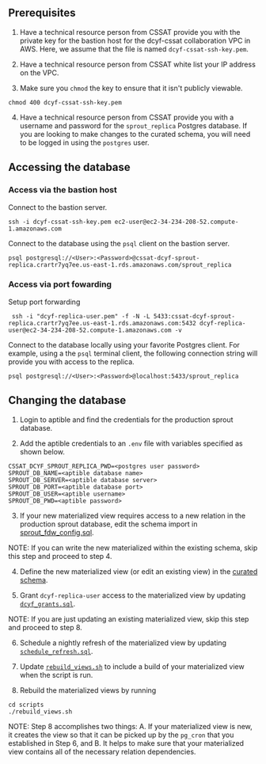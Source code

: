 ## Prerequisites

1. Have a technical resource person from CSSAT provide you with the private key for the bastion host for the dcyf-cssat collaboration VPC in AWS. Here, we assume that the file is named `dcyf-cssat-ssh-key.pem`.

2. Have a technical resource person from CSSAT white list your IP address on the VPC. 

3. Make sure you `chmod` the key to ensure that it isn't publicly viewable. 

```
chmod 400 dcyf-cssat-ssh-key.pem
```

4. Have a technical resource person from CSSAT provide you with a username and password for the `sprout_replica` Postgres database. If you are looking to make changes to the curated schema, you will need to be logged in using the `postgres` user. 


## Accessing the database 

### Access via the bastion host

Connect to the bastion server. 

```
ssh -i dcyf-cssat-ssh-key.pem ec2-user@ec2-34-234-208-52.compute-1.amazonaws.com
```

Connect to the database using the `psql` client on the bastion server. 

```
psql postgresql://<User>:<Password>@cssat-dcyf-sprout-replica.crartr7yq7ee.us-east-1.rds.amazonaws.com/sprout_replica
```

### Access via port fowarding
 
 Setup port forwarding

```
 ssh -i "dcyf-replica-user.pem" -f -N -L 5433:cssat-dcyf-sprout-replica.crartr7yq7ee.us-east-1.rds.amazonaws.com:5432 dcyf-replica-user@ec2-34-234-208-52.compute-1.amazonaws.com -v
```

Connect to the database locally using your favorite Postgres client. For example, using a the `psql` terminal client, the following connection string will provide you with access to the replica. 

```
psql postgresql://<User>:<Password>@localhost:5433/sprout_replica
```

## Changing the database

1. Login to aptible and find the credentials for the production sprout database. 

2. Add the aptible credentials to an `.env` file with variables specified as shown below. 

```
CSSAT_DCYF_SPROUT_REPLICA_PWD=<postgres user password>
SPROUT_DB_NAME=<aptible database name>
SPROUT_DB_SERVER=<aptible database server>
SPROUT_DB_PORT=<aptible database port>
SPROUT_DB_USER=<aptible username>
SPROUT_DB_PWD=<aptible password>
```

3. If your new materialized view requires access to a new relation in the production sprout database, edit the schema import in [sprout_fdw_config.sql](scripts/sprout_fdw_config.sql). 

NOTE: If you can write the new materialized within the existing schema, skip this step and proceed to step 4. 

4. Define the new materialized view (or edit an existing view) in the [curated schema](schema/curated).

5. Grant `dcyf-replica-user` access to the materialized view by updating [`dcyf_grants.sql`](scripts/dcyf_grants.sql).

NOTE: If you are just updating an existing materialized view, skip this step and proceed to step 8. 

6. Schedule a nightly refresh of the materialized view by updating [`schedule_refresh.sql`](scripts/schedule_refresh.sql).

7. Update [`rebuild_views.sh`](scripts/rebuild_views.sh) to include a build of your materialized view when the script is run. 

8. Rebuild the materialized views by running 

```
cd scripts
./rebuild_views.sh
```

NOTE: Step 8 accomplishes two things: A. If your materialized view is new, it creates the view so that it can be picked up by the `pg_cron` that you established in Step 6, and B. It helps to make sure that your materialized view contains all of the necessary relation dependencies. 
